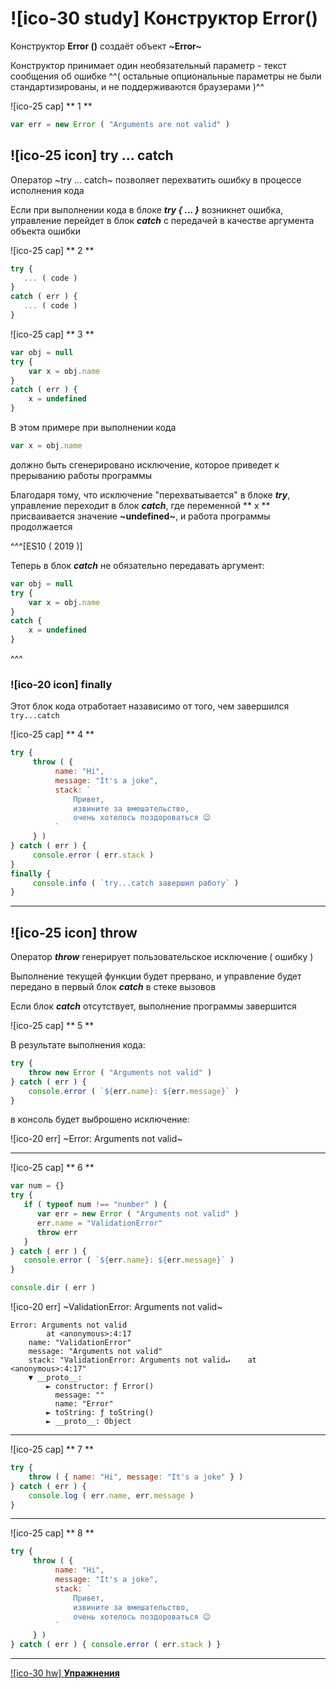 # ![ico-30 study] Конструктор Error()

Конструктор **Error ()** создаёт объект **~Error~**

Конструктор принимает один необязательный параметр - текст сообщения об ошибке
^^( остальные опциональные параметры не были стандартизированы, и не поддерживаются браузерами )^^

![ico-25 cap] ** 1 **

~~~javascript
var err = new Error ( "Arguments are not valid" )
~~~


## ![ico-25 icon] try ... catch

Оператор   ~try ... catch~   позволяет перехватить ошибку в процессе исполнения кода

Если при выполнении кода в блоке  **_try { ... }_**  возникнет ошибка, управление перейдет в блок  **_catch_** с передачей в качестве аргумента объекта ошибки

![ico-25 cap] ** 2 **

~~~javascript
try {
   ... ( code )
}
catch ( err ) {
   ... ( code )
}
~~~

![ico-25 cap] ** 3 **

~~~javascript
var obj = null
try {
    var x = obj.name
}
catch ( err ) {
    x = undefined
}
~~~

В этом примере при выполнении кода

~~~javascript
var x = obj.name
~~~

должно быть сгенерировано исключение, которое приведет к прерыванию работы программы

Благодаря тому, что исключение "перехватывается" в блоке **_try_**, управление переходит в блок **_catch_**, где переменной  ** x ** присваивается значение **~undefined~**, и работа программы продолжается

^^^[ES10 ( 2019 )]

Теперь в блок **_catch_** не обязательно передавать аргумент:

~~~javascript
var obj = null
try {
    var x = obj.name
}
catch {
    x = undefined
}
~~~

^^^

### ![ico-20 icon] finally

Этот блок кода отработает назависимо от того, чем завершился `try...catch`

![ico-25 cap] ** 4 **

~~~javascript
try {
     throw ( {
          name: "Hi",
          message: "It's a joke",
          stack: `
              Привет,
              извините за вмешательство,
              очень хотелось поздороваться 😉
          `
     } )
} catch ( err ) {
     console.error ( err.stack )
}
finally {
     console.info ( `try...catch завершил работу` )
}

~~~

____________________________

## ![ico-25 icon] throw

Оператор **_throw_** генерирует пользовательское исключение ( ошибку )

Выполнение текущей функции будет прервано, и управление будет передано в первый блок **_catch_** в стеке вызовов

Если блок **_catch_** отсутствует, выполнение программы завершится

![ico-25 cap] ** 5 **

В результате выполнения кода:

~~~javascript
try {
    throw new Error ( "Arguments not valid" )
} catch ( err ) {
    console.error ( `${err.name}: ${err.message}` )
}
~~~

в консоль будет выброшено исключение:

![ico-20 err] ~Error: Arguments not valid~

_________________

![ico-25 cap] ** 6 **

~~~javascript
var num = {}
try {
   if ( typeof num !== "number" ) {
      var err = new Error ( "Arguments not valid" )
      err.name = "ValidationError"
      throw err
   }
} catch ( err ) {
   console.error ( `${err.name}: ${err.message}` )
}

console.dir ( err )
~~~

![ico-20 err] ~ValidationError: Arguments not valid~


~~~console
Error: Arguments not valid
        at <anonymous>:4:17
    name: "ValidationError"
    message: "Arguments not valid"
    stack: "ValidationError: Arguments not valid↵    at <anonymous>:4:17"
    ▼ __proto__:
        ► constructor: ƒ Error()
          message: ""
          name: "Error"
        ► toString: ƒ toString()
        ► __proto__: Object
~~~

_________________

![ico-25 cap] ** 7 **

~~~javascript
try {
    throw ( { name: "Hi", message: "It's a joke" } )
} catch ( err ) {
    console.log ( err.name, err.message )
}
~~~

_________________

![ico-25 cap] ** 8 **

~~~javascript
try {
     throw ( {
          name: "Hi",
          message: "It's a joke",
          stack: `
              Привет,
              извините за вмешательство,
              очень хотелось поздороваться 😉
          `
     } )
} catch ( err ) { console.error ( err.stack ) }

~~~

_________________________

[![ico-30 hw] **Упражнения**](https://docs.google.com/forms/d/e/1FAIpQLSeOjdukTUBYGDKDv6s_hg_YyI2oDGLXzD6za0vUKVMYcQzw2Q/viewform)
